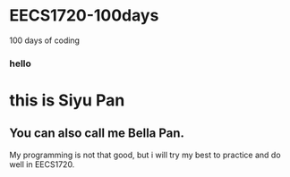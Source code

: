 # EECS1720-100days
100 days of coding
 <h3>hello</h3>
 <h1> this is Siyu Pan</h1>


 <h2>You can also call me Bella Pan.</h2>

 My programming is not that good, but i will try my best to practice and do well in EECS1720.